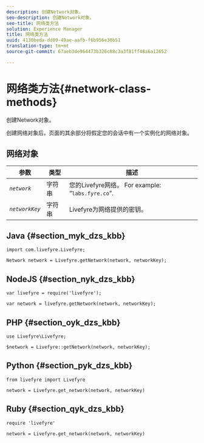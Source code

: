 ```yaml
---
description: 创建Network对象。
seo-description: 创建Network对象。
seo-title: 网络类方法
solution: Experience Manager
title: 网络类方法
uuid: 4130beda-dd09-49ae-aafb-f6b956e30b51
translation-type: tm+mt
source-git-commit: 67aeb3de964473b326c88c3a3f81ff48a6a12652

---
```



# 网络类方法{#network-class-methods}

创建Network对象。

创建网络对象后，页面的其余部分将假定您的会话中有一个实例化的网络对象。

## 网络对象

| 参数 | 类型 | 描述 |
|---|---|---|
| *`network`* | 字符串 | 您的Livefyre网络。 For example: “`labs.fyre.co`”. |
| *`networkKey`* | 字符串 | Livefyre为网络提供的密钥。 |

## Java {#section_myk_dzs_kbb}

```
import com.livefyre.Livefyre; 
  
Network network = Livefyre.getNetwork(network, networkKey); 
```

## NodeJS {#section_nyk_dzs_kbb}

```
var livefyre = require('livefyre'); 
  
var network = livefyre.getNetwork(network, networkKey); 
```

## PHP {#section_oyk_dzs_kbb}

```
use Livefyre\Livefyre; 
  
$network = Livefyre::getNetwork(network, networkKey); 
```

## Python {#section_pyk_dzs_kbb}

```
from livefyre import Livefyre 
  
network = Livefyre.get_network(network, networkKey) 
```

## Ruby {#section_qyk_dzs_kbb}

```
require 'livefyre' 
  
network = Livefyre.get_network(network, networkKey) 
```
